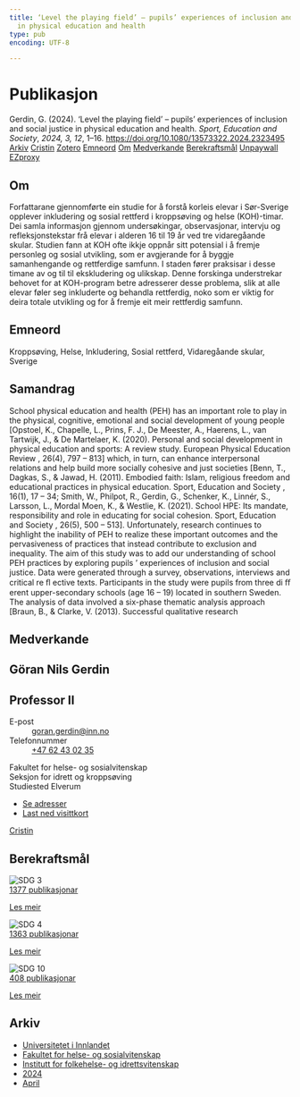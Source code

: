 ```yaml
---
title: ‘Level the playing field’ – pupils’ experiences of inclusion and social justice
  in physical education and health
type: pub
encoding: UTF-8

---
```

<h1>Publikasjon</h1>
<article id="csl-bib-container-P5RXW3L4" class="csl-bib-container">
  <div class="csl-bib-body"> <div class="csl-entry">Gerdin, G. (2024). ‘Level the playing field’ – pupils’ experiences of inclusion and social justice in physical education and health. <i>Sport, Education and Society</i>, <i>2024, 3, 12</i>, 1–16. <a href="https://doi.org/10.1080/13573322.2024.2323495">https://doi.org/10.1080/13573322.2024.2323495</a></div> </div>
  <div class="csl-bib-buttons">
    <a href="#taxonomy-article-P5RXW3L4" alt="archive" class="csl-bib-button">Arkiv</a>
    <a href="https://app.cristin.no/results/show.jsf?id=2259213" alt="Cristin" class="csl-bib-button">Cristin</a>
    <a href="http://zotero.org/groups/5881554/items/P5RXW3L4" alt="Zotero" class="csl-bib-button">Zotero</a>
    <a href="#keywords-article-P5RXW3L4" alt="keywords" class="csl-bib-button">Emneord</a>
    <a href="#about-article-P5RXW3L4" alt="about_pub" class="csl-bib-button">Om</a>
    <a href="#contributors-article-P5RXW3L4" alt="contributors" class="csl-bib-button">Medverkande</a>
    <a href="#sdg-article-P5RXW3L4" alt="sdg" class="csl-bib-button">Berekraftsmål</a>
    <a href="https://www.tandfonline.com/doi/pdf/10.1080/13573322.2024.2323495?needAccess=true" alt="Unpaywall" class="csl-bib-button">Unpaywall</a>
    <a href="https://www.tandfonline.com/doi/pdf/10.1080/13573322.2024.2323495?needAccess=true" alt="EZproxy" class="csl-bib-button">EZproxy</a>
  </div>
  <div id="csl-bib-meta-container-P5RXW3L4"></div>
</article>
<div id="csl-bib-meta-P5RXW3L4" class="csl-bib-meta">
  <article id="about-article-P5RXW3L4" class="about_pub-article">
    <h1>Om</h1>
    Forfattarane gjennomførte ein studie for å forstå korleis elevar i Sør-Sverige opplever inkludering og sosial rettferd i kroppsøving og helse (KOH)-timar. Dei samla informasjon gjennom undersøkingar, observasjonar, intervju og refleksjonstekstar frå elevar i alderen 16 til 19 år ved tre vidaregåande skular. Studien fann at KOH ofte ikkje oppnår sitt potensial i å fremje personleg og sosial utvikling, som er avgjerande for å byggje samanhengande og rettferdige samfunn. I staden fører praksisar i desse timane av og til til ekskludering og ulikskap. Denne forskinga understrekar behovet for at KOH-program betre adresserer desse problema, slik at alle elevar føler seg inkluderte og behandla rettferdig, noko som er viktig for deira totale utvikling og for å fremje eit meir rettferdig samfunn.
  </article>
  <article id="keywords-article-P5RXW3L4" class="keywords-article">
    <h1>Emneord</h1>
    Kroppsøving, Helse, Inkludering, Sosial rettferd, Vidaregåande skular, Sverige
  </article>
  <article id="abstract-article-P5RXW3L4" class="abstract-article">
    <h1>Samandrag</h1>
    School physical education and health (PEH) has an important role to play in the physical, cognitive, emotional and social development of young people [Opstoel, K., Chapelle, L., Prins, F. J., De Meester, A., Haerens, L., van Tartwijk, J., & De Martelaer, K. (2020). Personal and social development in physical education and sports: A review study. European Physical Education Review , 26(4), 797 – 813] which, in turn, can enhance interpersonal relations and help build more socially cohesive and just societies [Benn, T., Dagkas, S., & Jawad, H. (2011). Embodied faith: Islam, religious freedom and educational practices in physical education. Sport, Education and Society , 16(1), 17 – 34; Smith, W., Philpot, R., Gerdin, G., Schenker, K., Linnér, S., Larsson, L., Mordal Moen, K., & Westlie, K. (2021). School HPE: Its mandate, responsibility and role in educating for social cohesion. Sport, Education and Society , 26(5), 500 – 513]. Unfortunately, research continues to highlight the inability of PEH to realize these important outcomes and the pervasiveness of practices that instead contribute to exclusion and inequality. The aim of this study was to add our understanding of school PEH practices by exploring pupils ’ experiences of inclusion and social justice. Data were generated through a survey, observations, interviews and critical re ﬂ ective texts. Participants in the study were pupils from three di ﬀ erent upper-secondary schools (age 16 – 19) located in southern Sweden. The analysis of data involved a six-phase thematic analysis approach [Braun, B., & Clarke, V. (2013). Successful qualitative research
  </article>
  <article id="contributors-article-P5RXW3L4" class="contributors-article">
    <h1>Medverkande</h1>
    <div class="personas"> <div class="vrtx-hinn-person-card"> <div class="photo"> <i class="lar la-user-circle missing-person"></i> </div> <div class="info"> <hgroup><h1>Göran Nils Gerdin</h1> <h2>Professor II</h2> </hgroup><dl> <dt>E-post</dt> <dd> <a href="mailto:goran.gerdin@inn.no">goran.gerdin@inn.no</a> </dd> <dt>Telefonnummer</dt> <dd><a href="tel:+4762430235"> +47 62 43 02 35 </a></dd> </dl> <p> Fakultet for helse- og sosialvitenskap<br> Seksjon for idrett og kroppsøving<br> Studiested Elverum </p> <ul class="vrtx-hinn-links"> <li><a href="https://www.inn.no/finn-en-ansatt/goran-gerdin.html#vrtx-hinn-addresses">Se adresser</a></li> <li><a href="https://www.inn.no/finn-en-ansatt/goran-gerdin.html?vrtx=vcf">Last ned visittkort</a></li> </ul> </div> </div> <a href="https://app.cristin.no/persons/show.jsf?id=1768099" alt="Cristin URL" class="personas-cristin">Cristin</a> </div>
  </article>
  <article id="sdg-article-P5RXW3L4" class="sdg-article">
    <h1>Berekraftsmål</h1>
    <div class="sdg-container"><div id="sdg3" class="sdg">
        <img src="{{< params subfolder >}}images/sdg/sdg03_nn.png" class="image" alt="SDG 3">
        <div class="sdg-overlay">
          <a href="{{< params subfolder >}}nn/archive/?sdg=3#archive" class="sdg-publication-count"><span>1377</span> publikasjonar</a>
          <p><a href="https://fn.no/om-fn/fns-baerekraftsmaal/god-helse-og-livskvalitet?lang=nno-NO" class="sdg-read-more">Les meir</a></p>
        </div>
      </div> <div id="sdg4" class="sdg">
        <img src="{{< params subfolder >}}images/sdg/sdg04_nn.png" class="image" alt="SDG 4">
        <div class="sdg-overlay">
          <a href="{{< params subfolder >}}nn/archive/?sdg=4#archive" class="sdg-publication-count"><span>1363</span> publikasjonar</a>
          <p><a href="https://fn.no/om-fn/fns-baerekraftsmaal/god-utdanning?lang=nno-NO" class="sdg-read-more">Les meir</a></p>
        </div>
      </div> <div id="sdg10" class="sdg">
        <img src="{{< params subfolder >}}images/sdg/sdg10_nn.png" class="image" alt="SDG 10">
        <div class="sdg-overlay">
          <a href="{{< params subfolder >}}nn/archive/?sdg=10#archive" class="sdg-publication-count"><span>408</span> publikasjonar</a>
          <p><a href="https://fn.no/om-fn/fns-baerekraftsmaal/mindre-ulikhet?lang=nno-NO" class="sdg-read-more">Les meir</a></p>
        </div>
      </div></div>
  </article>
  <article id="taxonomy-article-P5RXW3L4" class="taxonomy-article">
    <h1>Arkiv</h1>
    <ul>
      <li><a href="{{< params subfolder >}}nn/archive/?key=3DCRN523">Universitetet i Innlandet</a></li>
      <li><a href="{{< params subfolder >}}nn/archive/?key=IDKFS3MX">Fakultet for helse- og sosialvitenskap</a></li>
      <li><a href="{{< params subfolder >}}nn/archive/?key=FJXE3Z8X">Institutt for folkehelse- og idrettsvitenskap</a></li>
      <li><a href="{{< params subfolder >}}nn/archive/?key=DLUBDP8T">2024</a></li>
      <li><a href="{{< params subfolder >}}nn/archive/?key=BENHGVQW">April</a></li>
    </ul>
  </article>
</div>
